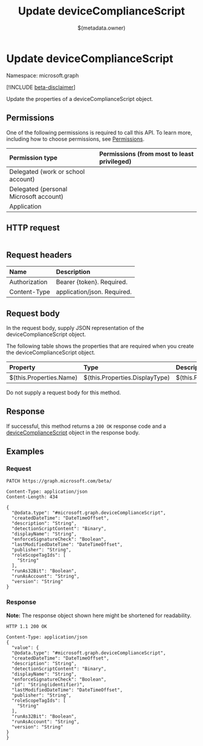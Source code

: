 ﻿---
title: "Update deviceComplianceScript"
description: ""
localization_priority: Normal
author: "$(metadata.owner)"
ms.prod: "microsoft-identity-platform"
doc_type: "apiPageType"
---

# Update deviceComplianceScript

Namespace: microsoft.graph

[!INCLUDE [beta-disclaimer](../../includes/beta-disclaimer.md)]

Update the properties of a deviceComplianceScript object.

## Permissions

One of the following permissions is required to call this API. To learn more, including how to choose permissions, see [Permissions](/graph/permissions-reference).

| Permission type                        | Permissions (from most to least privileged) |
| :------------------------------------- | :------------------------------------------ |
| Delegated (work or school account)     |                                             |
| Delegated (personal Microsoft account) |                                             |
| Application                            |                                             |

## HTTP request

<!-- {
  "blockType": "ignored"
}
-->

```http

```

## Request headers

| Name          | Description                 |
| :------------ | :-------------------------- |
| Authorization | Bearer {token}. Required.   |
| Content-Type  | application/json. Required. |

## Request body

In the request body, supply JSON representation of the deviceComplianceScript object.

The following table shows the properties that are required when you create the deviceComplianceScript object.

| Property                | Type                           | Description                           |
| :---------------------- | :----------------------------- | :------------------------------------ |
| $(this.Properties.Name) | $(this.Properties.DisplayType) | $(this.Properties.DisplayDescription) |

Do not supply a request body for this method.

## Response

If successful, this method returns a `200 OK` response code and a [deviceComplianceScript](../resources/deviceComplianceScript.md) object in the response body.

## Examples

### Request

<!-- {
  "blockType": "request",
  "name": "update_devicecompliancescript"
}
-->

```http
PATCH https://graph.microsoft.com/beta/

Content-Type: application/json
Content-Length: 434

{
  "@odata.type": "#microsoft.graph.deviceComplianceScript",
  "createdDateTime": "DateTimeOffset",
  "description": "String",
  "detectionScriptContent": "Binary",
  "displayName": "String",
  "enforceSignatureCheck": "Boolean",
  "lastModifiedDateTime": "DateTimeOffset",
  "publisher": "String",
  "roleScopeTagIds": [
    "String"
  ],
  "runAs32Bit": "Boolean",
  "runAsAccount": "String",
  "version": "String"
}

```

### Response

**Note:** The response object shown here might be shortened for readability.

<!-- {
  "blockType": "response",
  "truncated": true,
  "@odata.type": "microsoft.management.services.api.deviceComplianceScript"
}
-->

```http
HTTP 1.1 200 OK

Content-Type: application/json
{
  "value": {
  "@odata.type": "#microsoft.graph.deviceComplianceScript",
  "createdDateTime": "DateTimeOffset",
  "description": "String",
  "detectionScriptContent": "Binary",
  "displayName": "String",
  "enforceSignatureCheck": "Boolean",
  "id": "String(identifier)",
  "lastModifiedDateTime": "DateTimeOffset",
  "publisher": "String",
  "roleScopeTagIds": [
    "String"
  ],
  "runAs32Bit": "Boolean",
  "runAsAccount": "String",
  "version": "String"
}
}

```